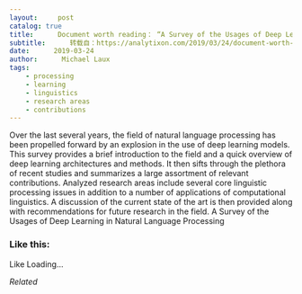 ```yaml
---
layout:     post
catalog: true
title:      Document worth reading： “A Survey of the Usages of Deep Learning in Natural Language Processing”
subtitle:      转载自：https://analytixon.com/2019/03/24/document-worth-reading-a-survey-of-the-usages-of-deep-learning-in-natural-language-processing/
date:      2019-03-24
author:      Michael Laux
tags:
    - processing
    - learning
    - linguistics
    - research areas
    - contributions
---
```


Over the last several years, the field of natural language processing has been propelled forward by an explosion in the use of deep learning models. This survey provides a brief introduction to the field and a quick overview of deep learning architectures and methods. It then sifts through the plethora of recent studies and summarizes a large assortment of relevant contributions. Analyzed research areas include several core linguistic processing issues in addition to a number of applications of computational linguistics. A discussion of the current state of the art is then provided along with recommendations for future research in the field. A Survey of the Usages of Deep Learning in Natural Language Processing





### Like this:

Like Loading...


*Related*

